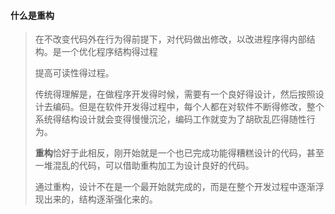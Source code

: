 #### 什么是重构

> 在不改变代码外在行为得前提下，对代码做出修改，以改进程序得内部结构。是一个优化程序结构得过程
>
> 提高可读性得过程。
>
> 传统得理解是，在做程序开发得时候，需要有一个良好得设计，然后按照设计去编码。但是在软件开发得过程中，每个人都在对软件不断得修改，整个系统得结构设计就会变得慢慢沉沦，编码工作就变为了胡砍乱匹得随性行为。
>
> **重构**恰好于此相反，刚开始就是一个也已完成功能得糟糕设计的代码，甚至一堆混乱的代码，可以借助重构加工为设计良好的代码。
>
> 通过重构，设计不在是一个最开始就完成的，而是在整个开发过程中逐渐浮现出来的，结构逐渐强化来的。

